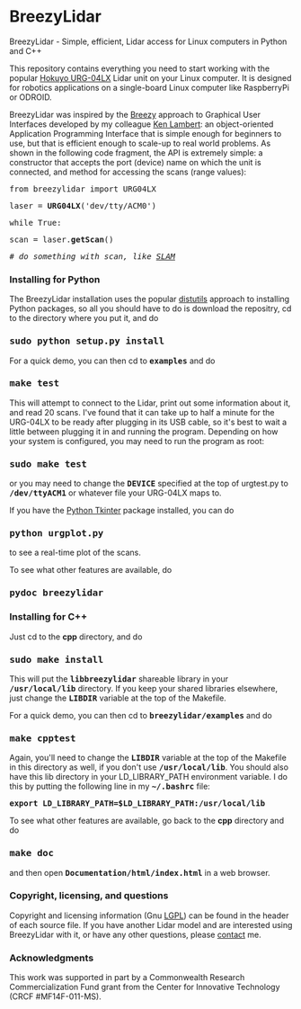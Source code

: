 BreezyLidar
===========

BreezyLidar - Simple, efficient, Lidar access for Linux computers in Python and C++

This repository contains everything you need to start working with the popular 
<a href="http://www.robotshop.com/en/hokuyo-urg-04lx-ug01-scanning-laser-rangefinder.html">
Hokuyo URG-04LX</a> Lidar unit on your Linux computer.  It is designed for
robotics applications on a single-board Linux computer like RaspberryPi or ODROID.

<p>
BreezyLidar was inspired by the <a href="http://home.wlu.edu/~lambertk/#Software">Breezy</a>
approach to Graphical User Interfaces developed by my colleague 
<a href="http://home.wlu.edu/~lambertk/">Ken Lambert</a>: an object-oriented
Application Programming Interface that is simple enough for beginners to use,
but that is efficient enough to scale-up to real world problems. 
As shown in the following code fragment, the API is extremely 
simple: a constructor that accepts the port (device) name on which the
unit is connected, and method for accessing the scans (range values):

<p>
<tt>
  from breezylidar import URG04LX
<p>
  laser = <b>URG04LX</b>('dev/tty/ACM0')
<p>
  while True:
<p>
    scan = laser.<b>getScan</b>()
<p>
    # <i>do something with scan, like 
<a href="http://home.wlu.edu/~levys/software/breezyslam/">SLAM</a></i>
<p>
</tt>
<p>

<h3>Installing for Python</h3>

<p>
The BreezyLidar installation uses the popular
<a href="http://docs.python.org/2/distutils/introduction.html">distutils</a> 
approach to installing Python packages, so all you should have to do is
download the repositry, cd to the directory where you put it, and do 

  <h3><b><tt>sudo python setup.py install</tt></b></h3>

For a quick demo, you can then cd to <tt><b>examples</b></tt> and do

  <h3><b><tt>make test</tt></b></h3>

This will attempt to connect to the Lidar, print out some information about it,
and read 20 scans.  I've found that it can take up to half a minute for the 
URG-04LX to be ready after plugging in its USB cable, so it's best to wait
a little between plugging it in and running the program.  Depending on how your
system is configured, you may need to run the program as root:

  <h3><b><tt>sudo make test</tt></b></h3>

or you may need to change the <tt><b>DEVICE</b></tt> specified at the top of urgtest.py to
<tt><b>/dev/ttyACM1</b></tt> or whatever file your URG-04LX maps to.


</p>

If you have the 
<a href="http://tkinter.unpythonic.net/wiki/How_to_install_Tkinter">Python Tkinter</a>
package installed, you can do

  <h3><b><tt>python urgplot.py</tt></b></h3>

to see a real-time plot of the scans.

<p>

To see what other features are available, do 

  <h3><b><tt>pydoc breezylidar</tt></b></h3>

<h3>Installing for C++</h3>

Just cd to the <b>cpp</b> directory, and do

  <h3><b><tt>sudo make install</tt></b></h3>

This will put the <tt><b>libbreezylidar</b></tt> shareable library in your <tt><b>/usr/local/lib</b></tt>
directory.  If you keep your shared libraries elsewhere, just change the <tt><b>LIBDIR</b></tt>
variable at the top of the Makefile.

<p>

For a quick demo, you can then cd to <tt><b>breezylidar/examples</b></tt> and do

  <h3><b><tt>make cpptest</tt></b></h3>

<p>

Again, you'll need to change the <tt><b>LIBDIR</b></tt> variable at the top of 
the Makefile in this directory as well, if you don't use <tt><b>/usr/local/lib</b></tt>.
You should also have this lib directory in your LD_LIBRARY_PATH environment variable.
I do this by putting the following line in my <b><tt>~/.bashrc</tt></b> file:

<b>
<pre>
export LD_LIBRARY_PATH=$LD_LIBRARY_PATH:/usr/local/lib
</pre>
</b>

<p>

To see what other features are available, go back to the <b>cpp</b> directory and do

  <h3><b><tt>make doc</tt></b></h3>

and then open  <tt><b>Documentation/html/index.html</b></tt> in a web browser.

<h3>Copyright, licensing, and questions</h3>

Copyright and licensing information (Gnu 
<a href="https://www.gnu.org/licenses/lgpl.html">LGPL</a>) 
can be found in the header of each source file.   If you have another Lidar model and are
interested using BreezyLidar with it, or have any other questions, please 
<a href="mailto:simon.d.levy@gmail.com">contact</a> me.

<h3>Acknowledgments</h3>

This work was supported in part by a  Commonwealth Research Commercialization Fund
grant from the Center for Innovative Technology (CRCF #MF14F-011-MS). 

</body>

</html>

